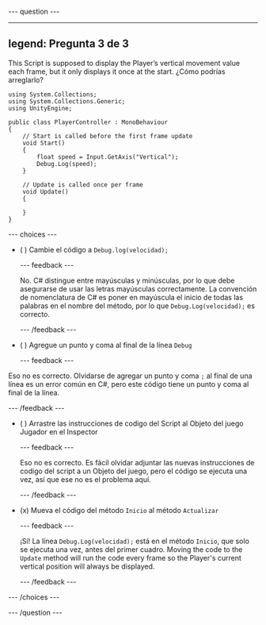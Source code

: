 
--- question ---

---
legend: Pregunta 3 de 3
---

This Script is supposed to display the Player’s vertical movement value each frame, but it only displays it once at the start. ¿Cómo podrías arreglarlo?

```
using System.Collections;
using System.Collections.Generic;
using UnityEngine;

public class PlayerController : MonoBehaviour
{
    // Start is called before the first frame update
    void Start()
    {
        float speed = Input.GetAxis("Vertical");
        Debug.Log(speed);
    }

    // Update is called once per frame
    void Update()
    {

    }
}
```

--- choices ---

- ( ) Cambie el código a `Debug.log(velocidad);`

  --- feedback ---

  No. C# distingue entre mayúsculas y minúsculas, por lo que debe asegurarse de usar las letras mayúsculas correctamente. La convención de nomenclatura de C# es poner en mayúscula el inicio de todas las palabras en el nombre del método, por lo que `Debug.Log(velocidad);` es correcto.

  --- /feedback ---

- ( ) Agregue un punto y coma al final de la línea `Debug`


  --- feedback ---

Eso no es correcto. Olvidarse de agregar un punto y coma `;` al final de una línea es un error común en C#, pero este código tiene un punto y coma al final de la línea.

  --- /feedback ---

- ( ) Arrastre las instrucciones de codigo del Script al Objeto del juego Jugador en el Inspector

  --- feedback ---

  Eso no es correcto. Es fácil olvidar adjuntar las nuevas instrucciones de codigo del script a un Objeto del juego, pero el código se ejecuta una vez, así que ese no es el problema aquí.

  --- /feedback ---

- (x) Mueva el código del método `Inicio` al método `Actualizar`

  --- feedback ---

  ¡Sí! La línea `Debug.Log(velocidad);` está en el método `Inicio`, que solo se ejecuta una vez, antes del primer cuadro. Moving the code to the `Update` method will run the code every frame so the Player's current vertical position will always be displayed.

  --- /feedback ---

--- /choices ---

--- /question ---
